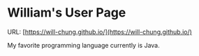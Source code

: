 # William's User Page

URL: [https://will-chung.github.io/](https://will-chung.github.io/)

My favorite programming language currently is Java.
